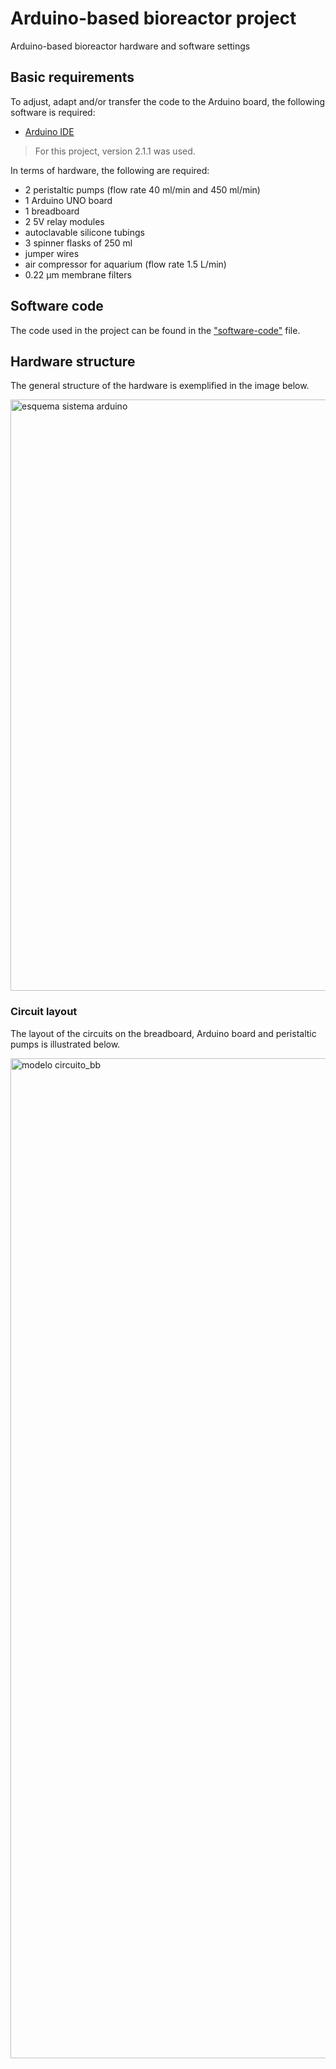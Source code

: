 # Arduino-based bioreactor project

Arduino-based bioreactor hardware and software settings

## Basic requirements

To adjust, adapt and/or transfer the code to the Arduino board, the following software is required:

- [Arduino IDE](https://www.arduino.cc/en/software)

> For this project, version 2.1.1 was used.

In terms of hardware, the following are required:

- 2 peristaltic pumps (flow rate 40 ml/min and 450 ml/min)
- 1 Arduino UNO board
- 1 breadboard
- 2 5V relay modules
- autoclavable silicone tubings
- 3 spinner flasks of 250 ml
- jumper wires
- air compressor for aquarium (flow rate 1.5 L/min)
- 0.22 µm membrane filters

## Software code

The code used in the project can be found in the ["software-code"](https://github.com/joaovitorgferreira/arduino-based-bioreactor/blob/main/software-code) file.

## Hardware structure

The general structure of the hardware is exemplified in the image below.

<img width="946" alt="esquema sistema arduino" src="https://github.com/joaovitorgferreira/arduino-based-bioreactor/assets/90862308/ab418b43-f379-4db6-a072-a5a12c3d1c63">

### Circuit layout 

The layout of the circuits on the breadboard, Arduino board and peristaltic pumps is illustrated below.

<img width="1600" alt="modelo circuito_bb" src="https://github.com/joaovitorgferreira/arduino-based-bioreactor/assets/90862308/d4951b5b-bfe3-4d94-a93f-eb1c35147cc0">

